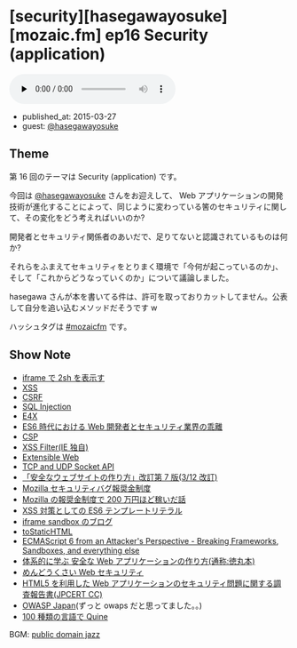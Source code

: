 # [security][hasegawayosuke][mozaic.fm] ep16 Security (application)

<audio preload="none" src="https://files.mozaic.fm/mozaic-ep16.mp3" controls></audio>

<ul class=info>
  <li>published_at: <time datetime=2015-03-27>2015-03-27</time>
  <li>guest: <a href=https://twitter.com/hasegawayosuke>@hasegawayosuke</a>
</ul>


## Theme

第 16 回のテーマは Security (application) です。

今回は [@hasegawayosuke](https://twitter.com/hasegawayosuke) さんをお迎えして、 Web アプリケーションの開発技術が進化することによって、同じように変わっている筈のセキュリティに関して、その変化をどう考えればいいのか?

開発者とセキュリティ関係者のあいだで、足りてないと認識されているものは何か?

それらをふまえてセキュリティをとりまく環境で「今何が起こっているのか」、そして「これからどうなっていくのか」について議論しました。

hasegawa さんが本を書いてる件は、許可を取っておりカットしてません。公表して自分を追い込むメソッドだそうです w

ハッシュタグは [#mozaicfm](https://twitter.com/search?q=mozaicfm&src=hash) です。


## Show Note

- [iframe で 2sh を表示す](http://t.umblr.com/redirect?z=http%3A%2F%2Fd.hatena.ne.jp%2Fhasegawayosuke%2F20141212%2Fp1&t=YTllMDNlMTRjMzUwOWM1OTVmNGMwNTJjZDI2OGU5NDVjZTNiZGQ3YSxNOEk2bE9USw%3D%3D)
- [XSS](http://t.umblr.com/redirect?z=https%3A%2F%2Fdeveloper.mozilla.org%2Fen-US%2Fdocs%2FGlossary%2FCross-site_scripting&t=MGRhMDQyNGI0ZGM4YzlmY2UyZjZmYzlmOTBiZmYwY2ZiMzVhOTg1MixNOEk2bE9USw%3D%3D)
- [CSRF](http://t.umblr.com/redirect?z=https%3A%2F%2Fdeveloper.mozilla.org%2Fen-US%2FPersona%2FThe_implementor_s_guide%2FProblems_integrating_with_CRSF_protection&t=NzFiMGRlYjY5NGVkMmFkZjNkODlkYjhlNDdkYTFmYmE1NTZiODEyNCxNOEk2bE9USw%3D%3D)
- [SQL Injection](http://t.umblr.com/redirect?z=https%3A%2F%2Fdeveloper.mozilla.org%2Fen-US%2Fdocs%2FGlossary%2FSQL_Injection&t=YWJmNGVkNTFhOTU0MmJhOGQ1MjcyNTIxNWZkNjU5MzZjMjg3MzUxOSxNOEk2bE9USw%3D%3D)
- [E4X](http://t.umblr.com/redirect?z=https%3A%2F%2Fdeveloper.mozilla.org%2Fja%2Fdocs%2FE4X&t=NzNiNzE5N2UyMDliN2JlNDlhODcyNTc5Y2EwMTkzMDU4NGEzZTA5MyxNOEk2bE9USw%3D%3D)
- [ES6 時代における Web 開発者とセキュリティ業界の乖離](http://t.umblr.com/redirect?z=http%3A%2F%2Fwww.slideshare.net%2Fhasegawayosuke%2Fkobe-45571422&t=ZTViMmUyOTI1OWIxNzcyYjJiODFhNjg3ZWYwMDQzZWY4YzY2ODI1MixNOEk2bE9USw%3D%3D)
- [CSP](http://t.umblr.com/redirect?z=https%3A%2F%2Fdeveloper.mozilla.org%2Fja%2Fdocs%2FSecurity%2FCSP&t=ZTQ5ZjQ0ZjBlN2Y4YTQzYjViODE1Yjc4ZTIwODRjZDY0MTlhZDgyNixNOEk2bE9USw%3D%3D)
- [XSS Filter(IE 独自)](http://t.umblr.com/redirect?z=http%3A%2F%2Fwindows.microsoft.com%2Fja-jp%2Finternet-explorer%2Fproducts%2Fie-9%2Ffeatures%2Fcross-site-scripting-filter&t=YWNjNmUxOTk4OGVjNmY1MGY3NTYyM2M1NjYzMTMwNDU3NTM0MzhhMixNOEk2bE9USw%3D%3D)
- [Extensible Web](http://t.umblr.com/redirect?z=http%3A%2F%2Fextensiblewebmanifesto.org%2Fja&t=YmI2YzdkOWMzMGRjYmQwMzM0ZmQxYTA0NmNjNDBjZmRjNjc3OTNhNCxNOEk2bE9USw%3D%3D)
- [TCP and UDP Socket API](http://t.umblr.com/redirect?z=http%3A%2F%2Fwww.w3.org%2F2012%2Fsysapps%2Ftcp-udp-sockets%2F&t=MGUxMjMxN2FjM2MwNTliY2EzZTVlZWM5MzA2YjdmOTA0ZmFlN2JiZSxNOEk2bE9USw%3D%3D)
- [「安全なウェブサイトの作り方」改訂第 7 版(3/12 改訂)](http://t.umblr.com/redirect?z=http%3A%2F%2Fwww.ipa.go.jp%2Fsecurity%2Fvuln%2Fwebsecurity.html&t=Yjk2M2Q3ODgxOGY0NWYxN2FkZGExYWRhMDY2Y2U5YzUyYmJjYjA5ZSxNOEk2bE9USw%3D%3D)
- [Mozilla セキュリティバグ報奨金制度](http://t.umblr.com/redirect?z=http%3A%2F%2Fwww.mozilla-japan.org%2Fsecurity%2Fbug-bounty.html&t=ODgxMDUzNzY5ZjMwM2QwMjhmNzk2Yjc4N2JlYjcwMzc2MmE5MjJjNyxNOEk2bE9USw%3D%3D)
- [Mozilla の報奨金制度で 200 万円ほど稼いだ話](http://t.umblr.com/redirect?z=http%3A%2F%2Fwww.slideshare.net%2Fmuneakinishimura%2Fmozilla200&t=N2FlYzZhZmY2MTBhOGZmZGVmZTU1NWNkZTdmNDc3YmIzNTNiYWRlZixNOEk2bE9USw%3D%3D)
- [XSS 対策としての ES6 テンプレートリテラル](http://t.umblr.com/redirect?z=http%3A%2F%2Futf-8.jp%2Fpublic%2F20150214%2Fes6-literals-xss.pdf&t=NmM5MWExOTBkYjYwZDM3YmY3NTBhZmQ3ZjA2NzMwNjQyZWY5YzUxMyxNOEk2bE9USw%3D%3D)
- [iframe sandbox のブログ](http://t.umblr.com/redirect?z=http%3A%2F%2Fd.hatena.ne.jp%2Fhasegawayosuke%2F20150130&t=NDdmMTdjN2VlNGY0ODVlYWY5Y2JjMmU3YzMyZDc2ZDAxMDY2M2Q3OCxNOEk2bE9USw%3D%3D)
- [toStaticHTML](http://t.umblr.com/redirect?z=https%3A%2F%2Fmsdn.microsoft.com%2Fja-jp%2Flibrary%2Fie%2Fcc848922%28v%3Dvs.85%29.aspx&t=YzRlOTk2ZGZkOGVkMGNhNjNhODZmZDFjZDQzM2I3NThlMTJkZjIzYixNOEk2bE9USw%3D%3D)
- [ECMAScript 6 from an Attacker's Perspective - Breaking Frameworks, Sandboxes, and everything else](http://t.umblr.com/redirect?z=http%3A%2F%2Fwww.slideshare.net%2Fx00mario%2Fes6-en&t=ODI5ZTk4Y2E3MjEzOTY4ODQ2MTRjNTcxMTg5YWZkNDRjMTlmYjNiZixNOEk2bE9USw%3D%3D)
- [体系的に学ぶ 安全な Web アプリケーションの作り方(通称:徳丸本)](http://t.umblr.com/redirect?z=http%3A%2F%2Fwww.sbcr.jp%2Fproducts%2F4797361193.html&t=ZGQ0NTdjZmRhMDA2ZTMyOWUxOGRhM2ZkODQyZGI4NzEwZGYzMWY3YixNOEk2bE9USw%3D%3D)
- [めんどうくさい Web セキュリティ](http://t.umblr.com/redirect?z=http%3A%2F%2Fwww.shoeisha.co.jp%2Fbook%2Fdetail%2F9784798128092&t=OWU4MzA0YTE5YWRmMjU1YWM5MDVjNGJiY2QyOTZhYTgzMGEzYTFlZixNOEk2bE9USw%3D%3D)
- [HTML5 を利用した Web アプリケーションのセキュリティ問題に関する調査報告書(JPCERT CC)](http://t.umblr.com/redirect?z=https%3A%2F%2Fwww.jpcert.or.jp%2Fresearch%2Fhtml5.html&t=MGQ2MGYyNTZjYzM1MmZhZGUxZDI2YjM1NjYzZGU1OTMyYzc5NmIwMSxNOEk2bE9USw%3D%3D)
- [OWASP Japan](http://t.umblr.com/redirect?z=https%3A%2F%2Fwww.owasp.org%2Findex.php%2FJapan&t=MzViNjg2MTI5OWZlMDAyMDk3ZGI5MzJhMDUzYjQwYjE4OGY2YjZiOSxNOEk2bE9USw%3D%3D)(ずっと owaps だと思ってました。。)
- [100 種類の言語で Quine](http://t.umblr.com/redirect?z=http%3A%2F%2Fd.hatena.ne.jp%2Fku-ma-me%2F20141225%2Fp1&t=YTdjZjU1NmJiYzhjNWUyYmVmOTNmYjg4N2E1MDE3NWUwYzA4ZDdjMSxNOEk2bE9USw%3D%3D)

BGM: [public domain jazz](http://t.umblr.com/redirect?z=http%3A%2F%2Fwww.jazz-on-line.com%2F&t=NDYyNzVhOGIwN2I3NmNjMWFhMjE4MDk4NjZmNzgxOTNlMjMyMTMxOCxNOEk2bE9USw%3D%3D)
